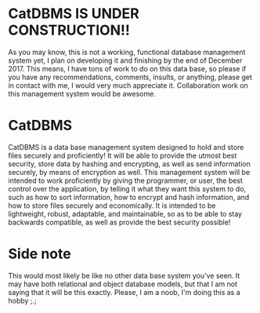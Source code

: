 # CatDBMS IS UNDER CONSTRUCTION!!
As you may know, this is not a working, functional database management system yet, I plan on developing it and finishing by 
the end of December 2017. This means, I have tons of work to do on this data base, so please if you have any recommendations, 
comments, insults, or anything, please get in contact with me, I would very much appreciate it. Collaboration work on this
management system would be awesome.

# CatDBMS 
CatDBMS is a data base management system designed to hold and store files securely and proficiently! It will be able to 
provide the utmost best security, store data by hashing and encrypting, as well as send information securely, by means of
encryption as well. This management system will be intended to work proficiently by giving the programmer, or user, 
the best control over the application, by telling it what they want this system to do, such as how to sort information,
how to encrypt and hash information, and how to store files securely and economically. It is intended to be lightweight, 
robust, adaptable, and maintainable, so as to be able to stay backwards compatible, as well as provide the best security 
possible! 

# Side note
This would most likely be like no other data base system you've seen. It may have both relational and object database models, but 
that I am not saying that it will be this exactly. Please, I am a noob, I'm doing this as a hobby ;.;  
